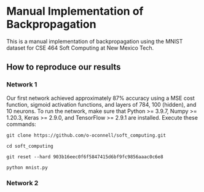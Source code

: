 # Manual Implementation of Backpropagation

This is a manual implementation of backpropagation using the MNIST dataset for CSE 464 Soft Computing at New Mexico Tech.

## How to reproduce our results

### Network 1

Our first network achieved approximately 87% accuracy using a MSE cost function, sigmoid activation functions, and layers of 784, 100 (hidden), and 10 neurons. To run the network, make sure that Python >= 3.9.7, Numpy >= 1.20.3, Keras >= 2.9.0, and TensorFlow >= 2.9.1 are installed. Execute these commands:

`git clone https://github.com/o-oconnell/soft_computing.git`

`cd soft_computing`

`git reset --hard 903b16eec0f6f5847415d6bf9fc9856aaac0c6e8`

`python mnist.py`

### Network 2

